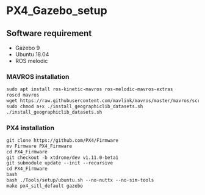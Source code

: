 # PX4_Gazebo_setup
## Software requirement
* Gazebo 9
* Ubuntu 18.04
* ROS melodic
### MAVROS installation
```XML
sudo apt install ros-kinetic-mavros ros-melodic-mavros-extras
roscd mavros
wget https://raw.githubusercontent.com/mavlink/mavros/master/mavros/scripts/install_geographiclib_datasets.sh
sudo chmod a+x ./install_geographiclib_datasets.sh
./install_geographiclib_datasets.sh
```
### PX4 installation
```XML
git clone https://github.com/PX4/Firmware
mv Firmware PX4_Firmware
cd PX4_Firmware
git checkout -b xtdrone/dev v1.11.0-beta1
git submodule update --init --recursive
cd PX4_Firmware
bash
bash ./Tools/setup/ubuntu.sh --no-nuttx --no-sim-tools
make px4_sitl_default gazebo
```
